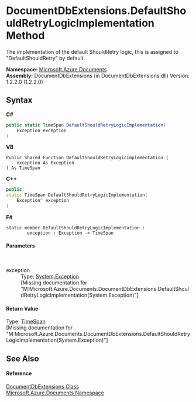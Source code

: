 # DocumentDbExtensions.DefaultShouldRetryLogicImplementation Method 
 

The implementation of the default ShouldRetry logic, this is assigned to "DefaultShouldRetry" by default.

**Namespace:**&nbsp;<a href="856b2e23-9c8b-2618-f913-67d85d500616">Microsoft.Azure.Documents</a><br />**Assembly:**&nbsp;DocumentDbExtensions (in DocumentDbExtensions.dll) Version: 1.2.2.0 (1.2.2.0)

## Syntax

**C#**<br />
``` C#
public static TimeSpan DefaultShouldRetryLogicImplementation(
	Exception exception
)
```

**VB**<br />
``` VB
Public Shared Function DefaultShouldRetryLogicImplementation ( 
	exception As Exception
) As TimeSpan
```

**C++**<br />
``` C++
public:
static TimeSpan DefaultShouldRetryLogicImplementation(
	Exception^ exception
)
```

**F#**<br />
``` F#
static member DefaultShouldRetryLogicImplementation : 
        exception : Exception -> TimeSpan 

```


#### Parameters
&nbsp;<dl><dt>exception</dt><dd>Type: <a href="http://msdn2.microsoft.com/en-us/library/c18k6c59" target="_blank">System.Exception</a><br />\[Missing <param name="exception"/> documentation for "M:Microsoft.Azure.Documents.DocumentDbExtensions.DefaultShouldRetryLogicImplementation(System.Exception)"\]</dd></dl>

#### Return Value
Type: <a href="http://msdn2.microsoft.com/en-us/library/269ew577" target="_blank">TimeSpan</a><br />\[Missing <returns> documentation for "M:Microsoft.Azure.Documents.DocumentDbExtensions.DefaultShouldRetryLogicImplementation(System.Exception)"\]

## See Also


#### Reference
<a href="2e7c24fb-f7c9-2314-1ff8-386e1be4f471">DocumentDbExtensions Class</a><br /><a href="856b2e23-9c8b-2618-f913-67d85d500616">Microsoft.Azure.Documents Namespace</a><br />